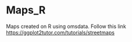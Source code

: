 # Maps_R
Maps created on R using omsdata. Follow this link https://ggplot2tutor.com/tutorials/streetmaps
